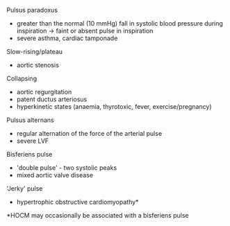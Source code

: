 Pulsus paradoxus  
* greater than the normal (10 mmHg) fall in systolic blood pressure during inspiration → faint or absent pulse in inspiration
* severe asthma, cardiac tamponade

  
Slow\-rising/plateau  
* aortic stenosis

  
Collapsing  
* aortic regurgitation
* patent ductus arteriosus
* hyperkinetic states (anaemia, thyrotoxic, fever, exercise/pregnancy)

  
Pulsus alternans  
* regular alternation of the force of the arterial pulse
* severe LVF

  
Bisferiens pulse  
* 'double pulse' \- two systolic peaks
* mixed aortic valve disease

  
'Jerky' pulse  
* hypertrophic obstructive cardiomyopathy\*

  
\*HOCM may occasionally be associated with a bisferiens pulse